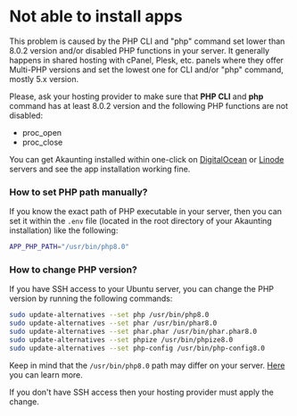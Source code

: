 Not able to install apps
========================

This problem is caused by the PHP CLI and "php" command set lower than 8.0.2 version and/or disabled PHP functions in your server. It generally happens in shared hosting with cPanel, Plesk, etc. panels where they offer Multi-PHP versions and set the lowest one for CLI and/or "php" command, mostly 5.x version.

Please, ask your hosting provider to make sure that **PHP CLI** and **php** command has at least 8.0.2 version and the following PHP functions are not disabled:

- proc_open
- proc_close

You can get Akaunting installed within one-click on [DigitalOcean](https://bit.ly/akaunting-do-start) or [Linode](https://bit.ly/akaunting-linode-start) servers and see the app installation working fine.

### How to set PHP path manually?

If you know the exact path of PHP executable in your server, then you can set it within the `.env` file (located in the root directory of your Akaunting installation) like the following:

```bash
APP_PHP_PATH="/usr/bin/php8.0"
```

### How to change PHP version?

If you have SSH access to your Ubuntu server, you can change the PHP version by running the following commands:

```bash
sudo update-alternatives --set php /usr/bin/php8.0
sudo update-alternatives --set phar /usr/bin/phar8.0
sudo update-alternatives --set phar.phar /usr/bin/phar.phar8.0
sudo update-alternatives --set phpize /usr/bin/phpize8.0
sudo update-alternatives --set php-config /usr/bin/php-config8.0
```

Keep in mind that the `/usr/bin/php8.0` path may differ on your server. [Here](https://tecadmin.net/switch-between-multiple-php-version-on-ubuntu) you can learn more.

If you don't have SSH access then your hosting provider must apply the change.
